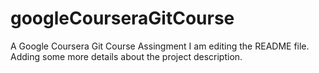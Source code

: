 # googleCourseraGitCourse
A Google Coursera Git Course Assingment
I am editing the README file. Adding some more details about the project description.
